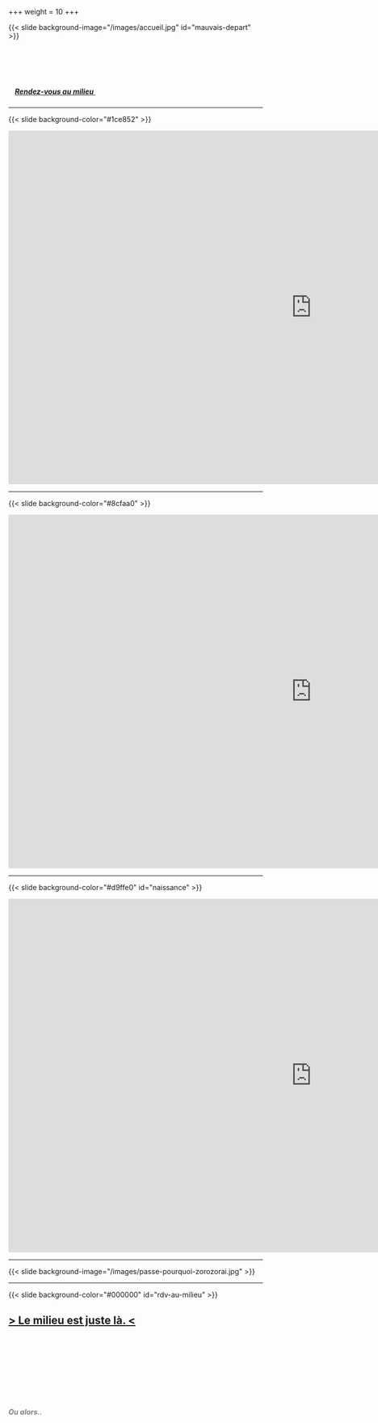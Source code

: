 +++
weight = 10
+++


{{< slide background-image="/images/accueil.jpg" id="mauvais-depart" >}}
<h1 style="color:white;"> Zoro Zoraï </h1>
<h5 style="color:white;"> > <a href="https://zorozorai.land/#/yero" > <u>Rendez-vous au milieu</u>  </a> < </h5>

--- 

{{< slide background-color="#1ce852" >}}

<iframe src="https://player.vimeo.com/video/425954541" width="1200" height="700" frameborder="0" allow="autoplay; fullscreen" allowfullscreen></iframe>

---

{{< slide background-color="#8cfaa0" >}}

<iframe src="https://player.vimeo.com/video/393983256" width="1200" height="700" frameborder="0" allow="autoplay; fullscreen" allowfullscreen></iframe>

---

{{< slide background-color="#d9ffe0" id="naissance" >}}

<iframe src="https://player.vimeo.com/video/394207199" width="1200" height="700" frameborder="0" allow="autoplay; fullscreen" allowfullscreen></iframe>

---

{{< slide background-image="/images/passe-pourquoi-zorozorai.jpg" >}} 

---

{{< slide background-color="#000000" id="rdv-au-milieu" >}}
<h2> <a href="https://zorozorai.land/#/yero">  > <u>Le milieu est juste là.</u>  < </a> </h2>
<br><br>
<h4 style="color:white;"> <<< Ou alors, voyez par là.   </h4>
<br><br>
<h5 style="color:grey;"> Ou alors..  </h5>

